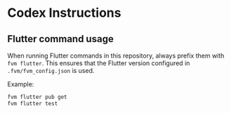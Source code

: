 # Codex Instructions

## Flutter command usage

When running Flutter commands in this repository, always prefix them with `fvm flutter`.
This ensures that the Flutter version configured in `.fvm/fvm_config.json` is used.

Example:

```bash
fvm flutter pub get
fvm flutter test
```
